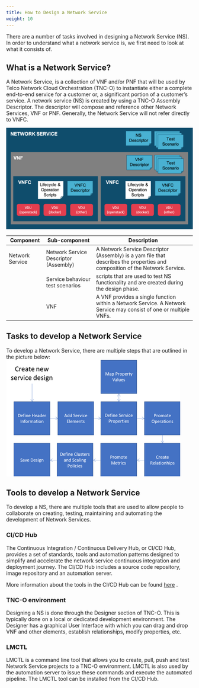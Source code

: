 ```yaml
---
title: How to Design a Network Service
weight: 10
---
```


There are a number of tasks involved in designing a Network Service (NS). In order to understand what a network service is, we first need to look at what it consists of. 

## What is a Network Service?

A Network Service, is a collection of VNF and/or PNF that will be used by Telco Network Cloud Orchestration (TNC-O) to instantiate either a complete end-to-end service for a customer or, a significant portion of a customer’s service.  A network service (NS) is created by using a TNC-O Assembly Descriptor. The descriptor will compose and reference other Network Services, VNF or PNF. Generally, the Network Service will not refer directly to VNFC.


![Anatomy of a NS](/images/user-guides/network-service-design/how-to-design-a-network-service/anatomy.png "Anatomy of a NS")

Component | Sub-component | Description
 --- | ---| --- 
Network Service | Network Service Descriptor (Assembly) | A Network Service Descriptor (Assembly) is a yam file that describes the properties and composition of the Network Service. 
    | Service behaviour test scenarios| scripts that are used to test NS functionality and are created during the design phase.
    | VNF | A VNF provides a single function within a Network Service. A Network Service may consist of one or multiple VNFs.
    

## Tasks to develop a Network Service
To develop a Network Service, there are multiple steps that are outlined in the picture below:
![Steps to develop a VNF](/images/user-guides/network-service-design/how-to-design-a-network-service/service-design-process.png "Steps to develop a VNF")


## Tools to develop a Network Service
To develop a NS, there are multiple tools that are used to allow people to collaborate on creating, testing, maintaining and automating the development of Network Services.

### CI/CD Hub
The Continuous Integration / Continuous Delivery Hub, or CI/CD Hub, provides a set of standards, tools and automation patterns designed to simplify and accelerate the network service continuous integration and deployment journey. The CI/CD Hub includes a source code repository, image repository and an automation server.

More information about the tools in the CI/CD Hub can be found [here](/user-guides/cicd/introduction) .

### TNC-O environment
Designing a NS is done through the Designer section of TNC-O. This is typically done on a local or dedicated development environment. The Designer has a graphical User Interface with which you can drag and drop VNF and other elements, establish relationships, modify properties, etc.

### LMCTL
LMCTL is a command line tool that allows you to create, pull, push and test Network Service projects to a TNC-O environment. LMCTL is also used by the automation server to issue these commands and execute the automated pipeline. The LMCTL tool can be installed from the CI/CD Hub.







